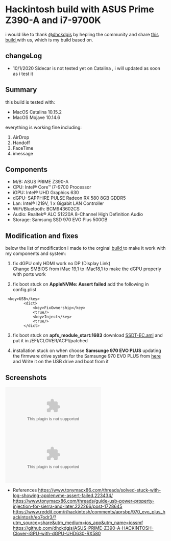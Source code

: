 # Hackintosh build with ASUS Prime Z390-A and i7-9700K

i would like to thank [@dhckdgjs](https://github.com/dhckdgjs) by hepling the community and share [ this build ](https://github.com/dhckdgjs/ASUS-PRIME-Z390-A-HACKINTOSH-Clover-iGPU-with-dGPU-UHD630-RX580) with us, which is my build based on.

## changeLog
- 10/1/2020
Sidecar is not tested yet on Catalina , i will updated as soon as i test it 

## Summary
this build is tested with:
- MacOS Catalina 10.15.2
- MacOS Mojave 10.14.6

everything is working fine including:
1. AirDrop
2. Handoff
3. FaceTime
4. imessage

## Components
- M/B: ASUS PRIME Z390-A
- CPU: Intel® Core™ i7-9700 Processor
- iGPU: Intel® UHD Graphics 630
- dGPU: SAPPHIRE PULSE Radeon RX 580 8GB GDDR5
- Lan: Intel® I219V, 1 x Gigabit LAN Controller
- WiFi/Bluetooth: BCM943602CS
- Audio: Realtek® ALC S1220A 8-Channel High Definition Audio
- Storage: Samsung SSD 970 EVO Plus 500GB




## Modification and fixes
below the list of modification i made to the orginal [build ](https://github.com/dhckdgjs/ASUS-PRIME-Z390-A-HACKINTOSH-Clover-iGPU-with-dGPU-UHD630-RX580) to make it work with my components and system:

1. fix dGPU only HDMI work no DP (Display Link)  
Change SMBIOS from iMac 19,1 to iMac18,1 to make the dGPU properly with ports work

2. fix boot stuck on **AppleNVMe: Assert failed**
add the following in config.plist
```
 <key>USB</key>
        <dict>
            <key>FixOwnership</key>
            <true/>
            <key>Inject</key>
            <true/>
        </dict>
```

3. fix boot stuck on **apfs_module_start:1683**
  download  [SSDT-EC.aml](https://www.tonymacx86.com/attachments/ssdt-ec-aml.325126/) and put it in /EFI/CLOVER/ACPI/patched

4. installation stuck on when choose **Samsunge 970 EVO PLUS**
updating the firmware drive system for the Samsunge 970 EVO PLUS from  [here](https://www.samsung.com/semiconductor/minisite/ssd/download/tools/) and Write it on the USB drive and boot from it 




## Screenshots
![system_info](google.com)
![disk_speed](google.com)



* References
https://www.tonymacx86.com/threads/solved-stuck-with-log-showing-applenvme-assert-failed.223434/
https://www.tonymacx86.com/threads/guide-usb-power-property-injection-for-sierra-and-later.222266/post-1728645
https://www.reddit.com/r/hackintosh/comments/aprsbp/970_evo_plus_hackintosh/eo7odr3/?utm_source=share&utm_medium=ios_app&utm_name=iossmf
https://github.com/dhckdgjs/ASUS-PRIME-Z390-A-HACKINTOSH-Clover-iGPU-with-dGPU-UHD630-RX580
